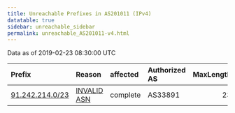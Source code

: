 ```yaml
---
title: Unreachable Prefixes in AS201011 (IPv4)
datatable: true
sidebar: unreachable_sidebar
permalink: unreachable_AS201011-v4.html
---
```


Data as of 2019-02-23 08:30:00 UTC


<div class="datatable-begin"></div>

| Prefix                                                   | Reason                                                                                                  | affected   | Authorized AS   |   MaxLength | Anchor                                         |   unreachable /24s |
|:---------------------------------------------------------|:--------------------------------------------------------------------------------------------------------|:-----------|:----------------|------------:|:-----------------------------------------------|-------------------:|
| [91.242.214.0/23](https://stat.ripe.net/91.242.214.0/23) | [INVALID ASN](https://rpki-validator.ripe.net/announcement-preview?asn=AS201011&prefix=91.242.214.0/23) | complete   | AS33891         |          23 | [RIPE](unreachable_RIPE_NCC_RPKI_Root-v4.html) |                  2 |

<div class="datatable-end"></div>